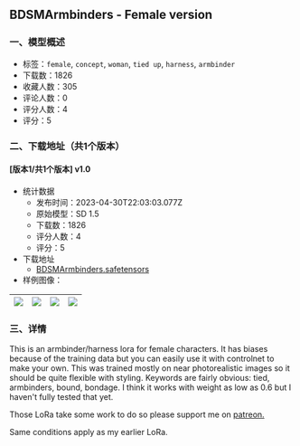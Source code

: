 ## BDSMArmbinders - Female version
### 一、模型概述

- 标签：`female`, `concept`, `woman`, `tied up`, `harness`, `armbinder`
- 下载数：1826
- 收藏人数：305
- 评论人数：0
- 评分人数：4
- 评分：5

### 二、下载地址（共1个版本）

#### [版本1/共1个版本] v1.0

- 统计数据
  - 发布时间：2023-04-30T22:03:03.077Z
  - 原始模型：SD 1.5
  - 下载数：1826
  - 评分人数：4
  - 评分：5
- 下载地址
  - [BDSMArmbinders.safetensors](https://civitai.com/api/download/models/59233)
- 样例图像：

| <img src="https://image.civitai.com/xG1nkqKTMzGDvpLrqFT7WA/95aea64e-58ed-40f3-278f-0d35a37fd700/width=450/646147.jpeg" /> | <img src="https://image.civitai.com/xG1nkqKTMzGDvpLrqFT7WA/3e619461-a0c8-4395-8e5e-865b47602500/width=450/646151.jpeg" /> | <img src="https://image.civitai.com/xG1nkqKTMzGDvpLrqFT7WA/9b303a0d-af63-4ef6-d59d-0def249c2f00/width=450/646156.jpeg" /> | <img src="https://image.civitai.com/xG1nkqKTMzGDvpLrqFT7WA/a432ed54-0a57-45c3-7781-92bb11edc700/width=450/646164.jpeg" /> |
| ---- | ---- | ---- | ---- |


### 三、详情
<p>This is an armbinder/harness lora for female characters. It has biases because of the training data but you can easily use it with controlnet to make your own. This was trained mostly on near photorealistic images so it should be quite flexible with styling. Keywords are fairly obvious: tied, armbinders, bound, bondage. I think it works with weight as low as 0.6 but I haven't fully tested that yet. </p><p></p><p>Those LoRa take some work to do so please support me on <a target="_blank" rel="ugc" href="https://www.patreon.com/the_real_zoi_ai">patreon.</a></p><p></p><p>Same conditions apply as my earlier LoRa.</p>